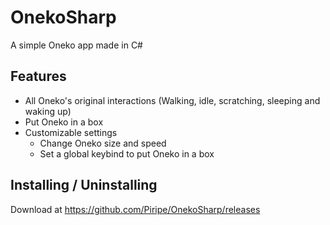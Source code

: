 # OnekoSharp
A simple Oneko app made in C#

## Features

- All Oneko's original interactions (Walking, idle, scratching, sleeping and waking up)
- Put Oneko in a box
- Customizable settings
  - Change Oneko size and speed
  - Set a global keybind to put Oneko in a box

## Installing / Uninstalling

Download at https://github.com/Piripe/OnekoSharp/releases